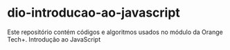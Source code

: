 # dio-introducao-ao-javascript
Este repositório contém códigos e algoritmos usados no módulo da Orange Tech+. Introdução ao JavaScript 
